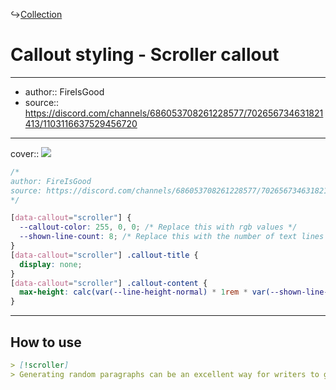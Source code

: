 ↪[Collection](Collection.md)

# Callout styling - Scroller callout

---

- author:: FireIsGood
- source:: https://discord.com/channels/686053708261228577/702656734631821413/1103116637529456720

---

cover:: ![](https://i.imgur.com/nSnLYXO.gif)

```css
/*
author: FireIsGood
source: https://discord.com/channels/686053708261228577/702656734631821413/1103116637529456720
*/

[data-callout="scroller"] {
  --callout-color: 255, 0, 0; /* Replace this with rgb values */
  --shown-line-count: 8; /* Replace this with the number of text lines to show */
}
[data-callout="scroller"] .callout-title {
  display: none;
}
[data-callout="scroller"] .callout-content {
  max-height: calc(var(--line-height-normal) * 1rem * var(--shown-line-count));
}
```

---

## How to use

```md
> [!scroller]
> Generating random paragraphs can be an excellent way for writers to get their creative flow going at the beginning of the day. The writer has no idea what topic the random paragraph will be about when it appears. This forces the writer to use creativity to complete one of three common writing challenges. The writer can use the paragraph as the first one of a short story and build upon it. A second option is to use the random paragraph somewhere in a short story they create. The third option is to have the random paragraph be the ending paragraph in a short story. No matter which of these challenges is undertaken, the writer is forced to use creativity to incorporate the paragraph into their writing.
```
